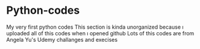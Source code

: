 # Python-codes
My very first python codes
This section is kinda unorganized because ı uploaded all of this codes when ı opened github
Lots of this codes are from Angela Yu's Udemy challanges and execises

